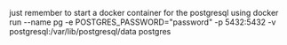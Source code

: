 just remember to start a docker container for the postgresql using 
docker run --name pg -e POSTGRES_PASSWORD="password" -p 5432:5432 -v postgresql:/var/lib/postgresql/data postgres

